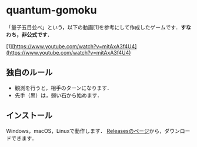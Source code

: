 # quantum-gomoku

「量子五目並べ」という，以下の動画[1]を参考にして作成したゲームです．**__すなわち，非公式です．__**

[1][https://www.youtube.com/watch?v=mitAxA3f4U4](https://www.youtube.com/watch?v=mitAxA3f4U4)

## 独自のルール
- 観測を行うと，相手のターンになります．
- 先手（黒）は，弱い石から始めます．

## インストール
Windows，macOS，Linuxで動作します．
[Releasesのページ](https://github.com/TyomoGit/quantum-gomoku/releases)から，ダウンロードできます．